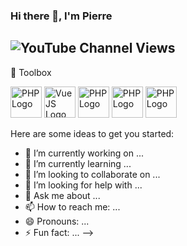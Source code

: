 ### Hi there 👋, I'm Pierre
![YouTube Channel Views](https://img.shields.io/youtube/channel/views/UC5LwEdz8usxgvFPiFlelaQA?style=social)
---

🧰 Toolbox

<img src="https://cdn.worldvectorlogo.com/logos/symfony.svg" alt="PHP Logo" width="50" height="50"/>
<img src="https://cdn.worldvectorlogo.com/logos/vue-js.svg" alt="VueJS Logo" width="50" height="50"/>
<img src="https://cdn.worldvectorlogo.com/logos/php.svg" alt="PHP Logo" width="50" height="50"/>
<img src="https://cdn.worldvectorlogo.com/logos/phpstorm.svg" alt="PHP Logo" width="50" height="50"/>
<img src="https://cdn.worldvectorlogo.com/logos/dot-net-core-7.svg" alt="PHP Logo" width="50" height="50"/>



Here are some ideas to get you started:

- 🔭 I’m currently working on ...
- 🌱 I’m currently learning ...
- 👯 I’m looking to collaborate on ...
- 🤔 I’m looking for help with ...
- 💬 Ask me about ...
- 📫 How to reach me: ...
- 😄 Pronouns: ...
- ⚡ Fun fact: ...
-->
